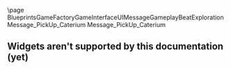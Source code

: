\page BlueprintsGameFactoryGameInterfaceUIMessageGameplayBeatExplorationMessage_PickUp_Caterium Message_PickUp_Caterium
## Widgets aren't supported by this documentation (yet)
